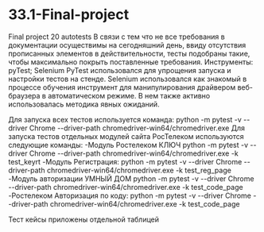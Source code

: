 # 33.1-Final-project
Final project 20 autotests
В связи с тем что не все требования в документации осуществимы на сегодняшний день, ввиду отсутствия прописанных элементов в действительности, тесты подобраны такие, чтобы максимально покрыть поставленные требования.
Инструменты: pyTest; Selenium
PyTest использовался для упрощения запуска и настройки тестов на стенде. Selenium использовался как знакомый в процессе обучения инструмент для манипулирования драйвером веб-браузера в автоматическом режиме. В нем также активно использовалась методика явных ожиданий.

Для запуска всех тестов используется команда: python -m pytest -v --driver Chrome --driver-path chromedriver-win64/chromedriver.exe
Для запуска тестов отдельных модулей сайта РосТелеком используются следующие команды:
-Модуль Ростелеком КЛЮЧ
python -m pytest -v --driver Chrome --driver-path chromedriver-win64/chromedriver.exe -k test_keyrt
-Модуль Регистрация:
python -m pytest -v --driver Chrome --driver-path chromedriver-win64/chromedriver.exe -k test_reg_page
-Модуль авторизации УМНЫЙ ДОМ
python -m pytest -v --driver Chrome --driver-path chromedriver-win64/chromedriver.exe -k test_code_page 
-Ростелеком Авторизация по коду:
python -m pytest -v --driver Chrome --driver-path chromedriver-win64/chromedriver.exe -k test_code_page

Тест кейсы приложены отдельной таблицей
